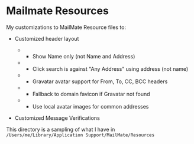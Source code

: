 # Mailmate Resources

My customizations to MailMate Resource files to:

* Customized header layout
  * * Show Name only (not Name and Address)
  * * Click search is against "Any Address" using address (not name)
  * * Gravatar avatar support for From, To, CC, BCC headers
  * * Fallback to domain favicon if Gravatar not found
  * * Use local avatar images for common addresses

* Customized Message Verifications

This directory is a sampling of what I have in ```/Users/me/Library/Application Support/MailMate/Resources```

